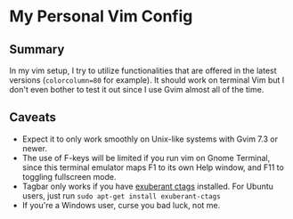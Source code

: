 # My Personal Vim Config

## Summary
In my vim setup, I try to utilize functionalities that are offered in the
latest versions (`colorcolumn=80` for example). It should work on terminal
Vim but I don't even bother to test it out since I use Gvim almost all of the
time.

## Caveats
- Expect it to only work smoothly on Unix-like systems with Gvim 7.3 or newer.
- The use of F-keys will be limited if you run vim on Gnome Terminal, since
this terminal emulator maps F1 to its own Help window, and F11 to toggling
fullscreen mode.
- Tagbar only works if you have [exuberant ctags](http://ctags.sourceforge.net/)
installed. For Ubuntu users, just run `sudo apt-get install exuberant-ctags`
- If you're a Windows user, curse you bad luck, not me.
